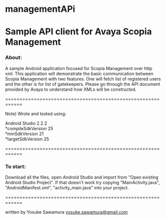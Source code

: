 # managementAPi
Sample API client for Avaya Scopia Management
============================================================
### About:

A sample Android application focused for Scopia Management over http xml. This application will demonstrate the basic communication between Scopia Management with two features. One will fetch list of registered users and the other is for list of gatekeepers. Please go through the API document provided by Avaya to understand how XMLs will be constructed.

============================================================

Note) Wrote and tested using:

Android Studio 2.2.2<br>
*compileSdkVersion 25<br>
*minSdkVersion 21<br>
*targetSdkVersion 25

============================================================
### To start:

Download all the files, open Android Studio and import from "Open existing Android Studio Project". If that doesn't work try copying "MainActivity.java", "AndroidManifest.xml", "activity_main.java" into your project.

============================================================

written by Yosuke Sawamura
yosuke.sawamura@gmail.com
